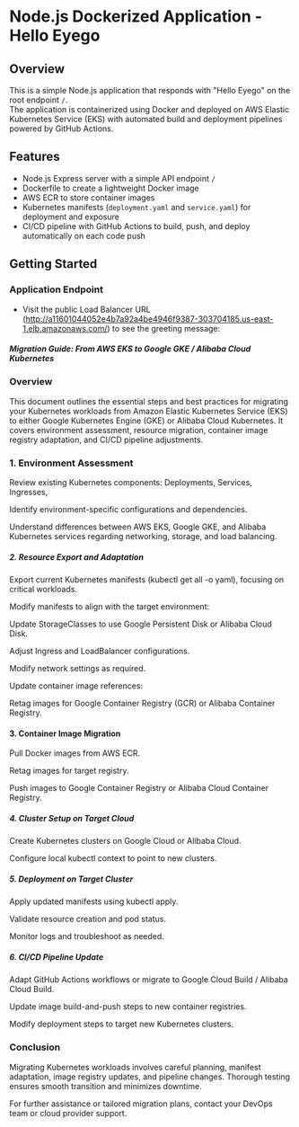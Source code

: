 # Node.js Dockerized Application - Hello Eyego

## Overview
This is a simple Node.js application that responds with "Hello Eyego" on the root endpoint `/`.  
The application is containerized using Docker and deployed on AWS Elastic Kubernetes Service (EKS) with automated build and deployment pipelines powered by GitHub Actions.

## Features
- Node.js Express server with a simple API endpoint `/`
- Dockerfile to create a lightweight Docker image
- AWS ECR to store container images
- Kubernetes manifests (`deployment.yaml` and `service.yaml`) for deployment and exposure
- CI/CD pipeline with GitHub Actions to build, push, and deploy automatically on each code push

## Getting Started

### Application Endpoint
- Visit the public Load Balancer URL (http://a11601044052e4b7a92a4be4946f9387-303704185.us-east-1.elb.amazonaws.com/) to see the greeting message:




##### Migration Guide: From AWS EKS to Google GKE / Alibaba Cloud Kubernetes 

### Overview 

This document outlines the essential steps and best practices for migrating your Kubernetes workloads from Amazon Elastic Kubernetes Service (EKS) to either Google Kubernetes Engine (GKE) or Alibaba Cloud Kubernetes. It covers environment assessment, resource migration, container image registry adaptation, and CI/CD pipeline adjustments. 

### 1. Environment Assessment 

Review existing Kubernetes components: Deployments, Services, Ingresses,  

Identify environment-specific configurations and dependencies. 

Understand differences between AWS EKS, Google GKE, and Alibaba Kubernetes services regarding networking, storage, and load balancing. 

##### 2. Resource Export and Adaptation 

Export current Kubernetes manifests (kubectl get all -o yaml), focusing on critical workloads. 

Modify manifests to align with the target environment: 

Update StorageClasses to use Google Persistent Disk or Alibaba Cloud Disk. 

Adjust Ingress and LoadBalancer configurations. 

Modify network settings as required. 

Update container image references: 

Retag images for Google Container Registry (GCR) or Alibaba Container Registry. 

 #### 3. Container Image Migration 

Pull Docker images from AWS ECR. 

Retag images for target registry. 

Push images to Google Container Registry or Alibaba Cloud Container Registry. 

 ##### 4. Cluster Setup on Target Cloud 

Create Kubernetes clusters on Google Cloud or Alibaba Cloud. 

Configure local kubectl context to point to new clusters. 

##### 5. Deployment on Target Cluster 

Apply updated manifests using kubectl apply. 

Validate resource creation and pod status. 

Monitor logs and troubleshoot as needed. 

##### 6. CI/CD Pipeline Update 

Adapt GitHub Actions workflows or migrate to Google Cloud Build / Alibaba Cloud Build. 

Update image build-and-push steps to new container registries. 

Modify deployment steps to target new Kubernetes clusters. 

### Conclusion 

Migrating Kubernetes workloads involves careful planning, manifest adaptation, image registry updates, and pipeline changes. Thorough testing ensures smooth transition and minimizes downtime. 

For further assistance or tailored migration plans, contact your DevOps team or cloud provider support. 

 
